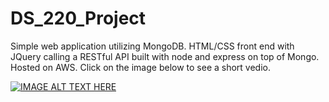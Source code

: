 # DS_220_Project
Simple web application utilizing MongoDB. HTML/CSS front end with JQuery calling a RESTful API built with node and express on top of Mongo. Hosted on AWS. Click on the image below to see a short vedio.

[![IMAGE ALT TEXT HERE](https://img.youtube.com/vi/uNTH2AO8LCA/0.jpg)](https://www.youtube.com/watch?v=uNTH2AO8LCA)
